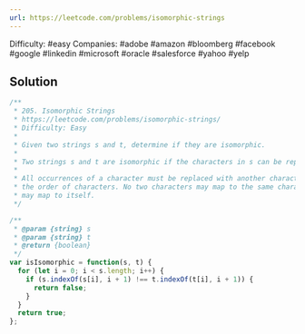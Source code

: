 ```yaml
---
url: https://leetcode.com/problems/isomorphic-strings
---
```


Difficulty: #easy
Companies: #adobe #amazon #bloomberg #facebook #google #linkedin #microsoft #oracle #salesforce #yahoo #yelp

## Solution

```javascript
/**
 * 205. Isomorphic Strings
 * https://leetcode.com/problems/isomorphic-strings/
 * Difficulty: Easy
 *
 * Given two strings s and t, determine if they are isomorphic.
 *
 * Two strings s and t are isomorphic if the characters in s can be replaced to get t.
 *
 * All occurrences of a character must be replaced with another character while preserving
 * the order of characters. No two characters may map to the same character, but a character
 * may map to itself.
 */

/**
 * @param {string} s
 * @param {string} t
 * @return {boolean}
 */
var isIsomorphic = function(s, t) {
  for (let i = 0; i < s.length; i++) {
    if (s.indexOf(s[i], i + 1) !== t.indexOf(t[i], i + 1)) {
      return false;
    }
  }
  return true;
};

```
